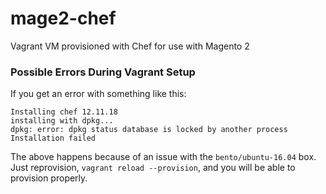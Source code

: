 # mage2-chef
Vagrant VM provisioned with Chef for use with Magento 2

### Possible Errors During Vagrant Setup
If you get an error with something like this:
```
Installing chef 12.11.18
installing with dpkg...
dpkg: error: dpkg status database is locked by another process
Installation failed
```
The above happens because of an issue with the `bento/ubuntu-16.04` box. Just reprovision, `vagrant reload --provision`, and you will be able to provision properly.
